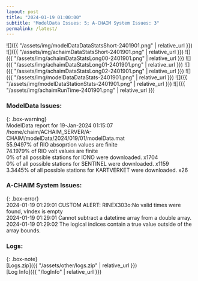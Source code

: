 ```yaml
---
layout: post
title: "2024-01-19 01:00:00"
subtitle: "ModelData Issues: 5; A-CHAIM System Issues: 3"
permalink: /latest/
---
```


![]({{ "/assets/img/modelDataDataStatsShort-2401901.png" | relative_url }})
![]({{ "/assets/img/achaimDataStatsShort-2401901.png" | relative_url }})
![]({{ "/assets/img/achaimDataStatsLong00-2401901.png" | relative_url }})
![]({{ "/assets/img/achaimDataStatsLong01-2401901.png" | relative_url }})
![]({{ "/assets/img/achaimDataStatsLong02-2401901.png" | relative_url }})
![]({{ "/assets/img/modelDataDataStats-2401901.png" | relative_url }})
![]({{ "/assets/img/modelDataStationStats-2401901.png" | relative_url }})
![]({{ "/assets/img/achaimRunTime-2401901.png" | relative_url }})


### ModelData Issues:  
  
{: .box-warning}  
 ModelData report for 19-Jan-2024 01:15:07   
 /home/chaim/ACHAIM_SERVER/A-CHAIM/modelData/2024/019/01/modelData.mat   
 55.9497% of RIO absoprtion values are finite   
 74.1979% of RIO volt values are finite   
 0% of all possible stations for IONO were downloaded. x1704   
 0% of all possible stations for SENTINEL were downloaded. x1159   
 3.3445% of all possible stations for KARTVERKET were downloaded. x26   
  
### A-CHAIM System Issues:  
  
{: .box-error}  
2024-01-19 01:29:01 CUSTOM ALERT: RINEX303o:No valid times were found, vIndex is empty  
2024-01-19 01:29:01 Cannot subtract a datetime array from a double array.  
2024-01-19 01:29:02 The logical indices contain a true value outside of the array bounds.  

### Logs:  
  
{: .box-note}  
[Logs.zip]({{ "/assets/other/logs.zip" | relative_url }})  
[Log Info]({{ "/logInfo" | relative_url }})  
